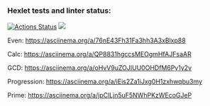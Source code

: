 ### Hexlet tests and linter status:
[![Actions Status](https://github.com/ppeter777/java-project-61/workflows/hexlet-check/badge.svg)](https://github.com/ppeter777/java-project-61/actions)
<a href="https://codeclimate.com/github/ppeter777/java-project-61/maintainability"><img src="https://api.codeclimate.com/v1/badges/893a10edb4e580671e1b/maintainability" /></a>

Even: https://asciinema.org/a/76nE43Fh31Fa3hh3A3xBlxp88

Calc: https://asciinema.org/a/QP8831hgccsMEOgmHfAJFsaAR

GCD: https://asciinema.org/a/oHvV9uZOJIUU0OHDfM6Py1y2v

Progression: https://asciinema.org/a/iEis2Za1iJxg0H1zxhwqbu3my

Prime: https://asciinema.org/a/jpClLjn5uF5NWhPKzWEcoGJeP
